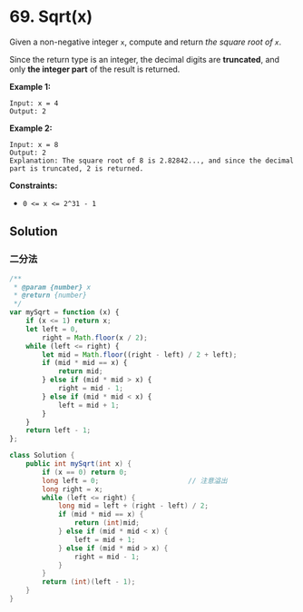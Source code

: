 # 69. Sqrt(x)

Given a non-negative integer `x`, compute and return _the square root of `x`_.

Since the return type is an integer, the decimal digits are **truncated**, and only **the integer part** of the result is returned.

**Example 1:**

```text
Input: x = 4
Output: 2
```

**Example 2:**

```text
Input: x = 8
Output: 2
Explanation: The square root of 8 is 2.82842..., and since the decimal part is truncated, 2 is returned.
```

**Constraints:**

-   `0 <= x <= 2^31 - 1`

## Solution

### 二分法

```javascript
/**
 * @param {number} x
 * @return {number}
 */
var mySqrt = function (x) {
    if (x <= 1) return x;
    let left = 0,
        right = Math.floor(x / 2);
    while (left <= right) {
        let mid = Math.floor((right - left) / 2 + left);
        if (mid * mid == x) {
            return mid;
        } else if (mid * mid > x) {
            right = mid - 1;
        } else if (mid * mid < x) {
            left = mid + 1;
        }
    }
    return left - 1;
};
```

```java
class Solution {
    public int mySqrt(int x) {
        if (x == 0) return 0;
		long left = 0;						// 注意溢出
        long right = x;
        while (left <= right) {
            long mid = left + (right - left) / 2;
            if (mid * mid == x) {
                return (int)mid;
            } else if (mid * mid < x) {
                left = mid + 1;
            } else if (mid * mid > x) {
                right = mid - 1;
            }
        }
        return (int)(left - 1);
    }
}
```
